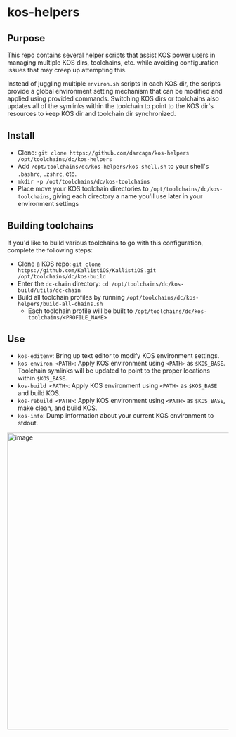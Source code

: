 # kos-helpers

## Purpose
This repo contains several helper scripts that assist KOS power users in managing multiple KOS dirs, toolchains, etc. while avoiding configuration issues that may creep up attempting this.

Instead of juggling multiple `environ.sh` scripts in each KOS dir, the scripts provide a global environment setting mechanism that can be modified and applied using provided commands. Switching KOS dirs or toolchains also updates all of the symlinks within the toolchain to point to the KOS dir's resources to keep KOS dir and toolchain dir synchronized.

## Install
* Clone: `git clone https://github.com/darcagn/kos-helpers /opt/toolchains/dc/kos-helpers`
* Add `/opt/toolchains/dc/kos-helpers/kos-shell.sh` to your shell's `.bashrc`, `.zshrc`, etc.
* `mkdir -p /opt/toolchains/dc/kos-toolchains`
* Place move your KOS toolchain directories to `/opt/toolchains/dc/kos-toolchains`, giving each directory a name you'll use later in your environment settings

## Building toolchains
If you'd like to build various toolchains to go with this configuration, complete the following steps:
* Clone a KOS repo: `git clone https://github.com/KallistiOS/KallistiOS.git /opt/toolchains/dc/kos-build`
* Enter the `dc-chain` directory: `cd /opt/toolchains/dc/kos-build/utils/dc-chain`
* Build all toolchain profiles by running `/opt/toolchains/dc/kos-helpers/build-all-chains.sh`
  * Each toolchain profile will be built to `/opt/toolchains/dc/kos-toolchains/<PROFILE_NAME>` 

## Use
* `kos-editenv`: Bring up text editor to modify KOS environment settings.
* `kos-environ <PATH>`: Apply KOS environment using `<PATH>` as `$KOS_BASE`. Toolchain symlinks will be updated to point to the proper locations within `$KOS_BASE`.
* `kos-build <PATH>`: Apply KOS environment using `<PATH>` as `$KOS_BASE` and build KOS.
* `kos-rebuild <PATH>`: Apply KOS environment using `<PATH>` as `$KOS_BASE`, make clean, and build KOS.
* `kos-info`: Dump information about your current KOS environment to stdout.

<img width="675" alt="image" src="https://github.com/darcagn/kos-helpers/assets/5105103/48080da2-c87f-4464-bde5-7a8ad141cf9a">
